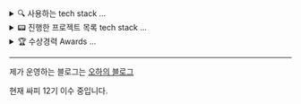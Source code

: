 
<details>
<summary>
  🔍 사용하는 tech stack ... 
</summary>
  
### AI
<img src="https://img.shields.io/badge/Python-3766AB?style=flat-square&logo=Python&logoColor=white"/>
<img src="https://img.shields.io/badge/TensorFlow-FF6F00?style=flat-square&logo=TensorFlow&logoColor=white"/>
<img src="https://img.shields.io/badge/Keras-D00000?style=flat-square&logo=Keras&logoColor=white"/>

### Front
<img src="https://img.shields.io/badge/Node.js-339933?style=for-the-badge&logo=Node.js&logoColor=white">
<img src="https://img.shields.io/badge/Flutter-%2302569B.svg?style=for-the-badge&logo=Flutter&logoColor=white">

### Back
<img src="https://img.shields.io/badge/java-007396?style=for-the-badge&logo=OpenJDK&logoColor=white">
<img src="https://img.shields.io/badge/Spring-6DB33F?style=for-the-badge&logo=Spring&logoColor=white">

### Architecture
<img src="https://img.shields.io/badge/Amazon%20EC2-FF9900?style=for-the-badge&logo=Amazon%20EC2&logoColor=white">
<img src="https://img.shields.io/badge/Amazon%20S3-569A31?style=for-the-badge&logo=Amazon%20S3&logoColor=white">

</details>

<details>
<summary>
  📟 진행한 프로젝트 목록 tech stack ... 
</summary>

|#|프로젝트 제목| 역할 | 기술 | 비고 |
|---|---|---|---|---|
|01| [강화학습기반 2D 환경 내 물류이동 최적화 에이전트, Urein](https://github.com/xman227/PROJECT-shipment-process-optimization) | AI | python, GCP | |
|02| [인공지능 식단관리 앱, Makeat](https://play.google.com/store/apps/details?id=com.makeat.makeat&hl=en_US)| PM, 프론트, AI | python, Flutter, AWS | 우수상 |
|03| [Oak(상추) 자동 재배 키트 서비스, Oak's kindergarden](https://github.com/K-CMAT/Plant-sKinderGarden) | 백엔드, AI | Express.js, FLASK | 대상 |
|04| [인하대 공지사항, 강의평가 간편확인 서비스, InfoU](https://github.com/INfoU-INHA-for-U/INfoU) | 프론트 | Flutter | |
|05| [입지기반 부동산 매물 정보제공 서비스](https://github.com/zipchack) | 백엔드,AI | Spring, FAST API | [시연영상](https://www.youtube.com/watch?v=boLV34j1OJk&feature=youtu.be)<br>최우수상 |
</details>


<details>
<summary>
🏆 수상경력 Awards ...
</summary>
  

  - **2022년**
      - [한국 정보기술학회 "내시균형 기반 그룹 추천 시스템" 우수논문상](https://www.dbpia.co.kr/journal/articleDetail?nodeId=NODE11183843)
      - 인하 인공지능 객체 탐지 해커톤 최우수상
      - SQLD 취득
        

  - **2023년**
      - SK C&C 기업 주도 프로젝트 "인공지능 기반 식단관리 앱 Makeat" 우수상
      - Chiangmai CAMT HACKATHON "Automation SmartFarm System" Winner 대상
      - ADsP 취득

  - **2024년**
      - 펀드투자 권유대행인 취득
      - 빅데이터 분석기사 (BAE) 취득
      - 미래에셋 금융서비스 금융인 양성과정 (금융 투자 세일즈) 최우수상 
      - 삼성 청년 SW 아카데미(SSAFY) 합격



</details>

---
제가 운영하는 블로그는 [오하의 블로그](https://blog.naver.com/oha_27)

현재 싸피 12기 이수 중입니다.

